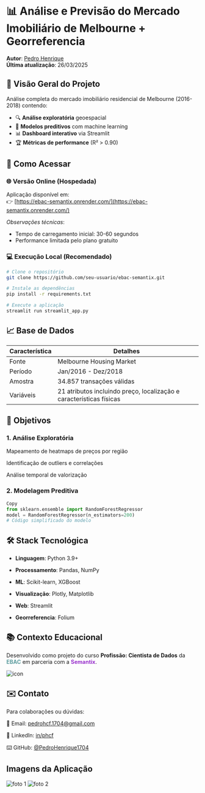 # 📊 Análise e Previsão do Mercado Imobiliário de Melbourne + Georreferencia

**Autor**: [Pedro Henrique](https://www.linkedin.com/in/phcf)  
**Última atualização**: 26/03/2025  

## 🌟 Visão Geral do Projeto

Análise completa do mercado imobiliário residencial de Melbourne (2016-2018) contendo:

- 🔍 **Análise exploratória** geoespacial
- 🤖 **Modelos preditivos** com machine learning
- 📊 **Dashboard interativo** via Streamlit
- 🏆 **Métricas de performance** (R² > 0.90)

## 🚀 Como Acessar

### 🌐 Versão Online (Hospedada)
Aplicação disponível em:  
👉 [https://ebac-semantix.onrender.com/](https://ebac-semantix.onrender.com/)  

*Observações técnicas*:
- Tempo de carregamento inicial: 30-60 segundos
- Performance limitada pelo plano gratuito

### 💻 Execução Local (Recomendado)
```bash
# Clone o repositório
git clone https://github.com/seu-usuario/ebac-semantix.git

# Instale as dependências
pip install -r requirements.txt

# Execute a aplicação
streamlit run streamlit_app.py
```

## 📈 Base de Dados

| Característica | Detalhes                              |
|-----------------|----------------------------------------|
| Fonte          | Melbourne Housing Market              |
| Período        | Jan/2016 - Dez/2018                   |
| Amostra        | 34.857 transações válidas             |
| Variáveis      | 21 atributos incluindo preço, localização e características físicas |


## 🎯 Objetivos

### 1. Análise Exploratória
Mapeamento de heatmaps de preços por região

Identificação de outliers e correlações

Análise temporal de valorização

### 2. Modelagem Preditiva

```python
Copy
from sklearn.ensemble import RandomForestRegressor
model = RandomForestRegressor(n_estimators=200)
# Código simplificado do modelo
```


## 🛠️ Stack Tecnológica

* **Linguagem**: Python 3.9+

* **Processamento**: Pandas, NumPy

* **ML**: Scikit-learn, XGBoost

* **Visualização**: Plotly, Matplotlib

* **Web**: Streamlit

* **Georreferencia**:  Folium

## 📚 Contexto Educacional

Desenvolvido como projeto do curso **Profissão: Cientista de Dados** da <span style="color: cadetblue;">**EBAC**</span>  em parceria com a <span style="color: Darkorchid;">**Semantix**</span>.

![icon](https://github.com/user-attachments/assets/61cfac38-b979-4986-b898-cd0325954c1e)


## ✉️ Contato
Para colaborações ou dúvidas:

📩 Email: pedrohcf.1704@gmail.com

🔗 LinkedIn: [in/phcf](https://www.linkedin.com/in/phcf)

⌨️ GitHub: [@PedroHenrique1704](https://github.com/PedroHenrique1704)


## Imagens da Aplicação
![foto 1](https://github.com/user-attachments/assets/1dea7f66-5a3a-4aca-9aee-97223e0b7af9)
![foto 2](https://github.com/user-attachments/assets/83922c03-43e9-4653-95ce-a48ff7364553)



